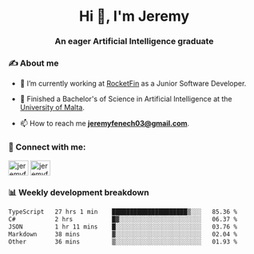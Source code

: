 <h1 align="center">Hi 👋, I'm Jeremy</h1>
<h3 align="center">An eager Artificial Intelligence graduate</h3>

<h3 align="left">✍ About me</h3>

- 🔭 I’m currently working at [RocketFin](https://rocketfin.co) as a Junior Software Developer.

- 🌱 Finished a Bachelor's of Science in Artificial Intelligence at the [University of Malta](https://www.linkedin.com/school/university-of-malta/).

- 📫 How to reach me **jeremyfenech03@gmail.com**.

<h3 align="left">🔗 Connect with me:</h3>
<p align="left">
<a href="https://linkedin.com/in/jeremyfenech" target="blank"><img align="center" src="https://raw.githubusercontent.com/rahuldkjain/github-profile-readme-generator/master/src/images/icons/Social/linked-in-alt.svg" alt="jeremyfenech" height="30" width="40" /></a>
<a href="https://www.leetcode.com/jeremyfen" target="blank"><img align="center" src="https://raw.githubusercontent.com/rahuldkjain/github-profile-readme-generator/master/src/images/icons/Social/leet-code.svg" alt="jeremyfen" height="30" width="40" /></a>
</p>


<h3 align="left">📊 Weekly development breakdown</h3>

<!--START_SECTION:waka-->

```txt
TypeScript   27 hrs 1 min    █████████████████████▒░░░   85.36 %
C#           2 hrs           █▓░░░░░░░░░░░░░░░░░░░░░░░   06.37 %
JSON         1 hr 11 mins    █░░░░░░░░░░░░░░░░░░░░░░░░   03.76 %
Markdown     38 mins         ▓░░░░░░░░░░░░░░░░░░░░░░░░   02.04 %
Other        36 mins         ▒░░░░░░░░░░░░░░░░░░░░░░░░   01.93 %
```

<!--END_SECTION:waka-->
